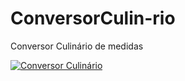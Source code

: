 # ConversorCulin-rio
Conversor Culinário de medidas

[![Conversor Culinário](https://i.imgur.com/5xbdQ4U.jpg)](https://youtu.be/QqSmdNl7Jzs)
